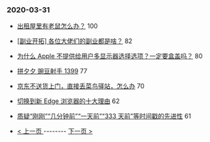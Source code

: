 ### 2020-03-31 
- [出租屋里有老鼠怎么办？](https://www.v2ex.com/t/657806) 100
- [[副业开拓] 各位大佬们的副业都是啥？](https://www.v2ex.com/t/657824) 82
- [为什么 Apple 不提供给用户多显示器选择选项？一定要盒盖吗？](https://www.v2ex.com/t/657809) 80
- [拼夕夕 豌豆射手 1399](https://www.v2ex.com/t/657701) 77
- [京东不送货上门，直接丢菜鸟驿站，怎么办](https://www.v2ex.com/t/657802) 70
- [切换到新 Edge 浏览器的十大理由](https://www.v2ex.com/t/657823) 62
- [质疑“刚刚”“几分钟前”“一天前”“333 天前”等时间戳的先进性](https://www.v2ex.com/t/658004) 61 

- [ < 上一页 ](https://github.com/able8/v2ex-hot-record/blob/master/2020-03-30.md) -------- [ 下一页 > ](https://github.com/able8/v2ex-hot-record/blob/master/2020-04-01.md)